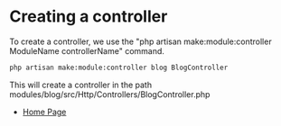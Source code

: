 # Creating a controller

To create a controller, we use the "php artisan make:module:controller ModuleName controllerName" command.

``` bash
php artisan make:module:controller blog BlogController
```

This will create a controller in the path modules/blog/src/Http/Controllers/BlogController.php

- [Home Page](https://idel327.github.io/laravel-modular)